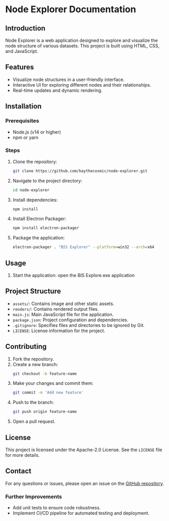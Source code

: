 # Node Explorer Documentation

## Introduction
Node Explorer is a web application designed to explore and visualize the node structure of various datasets. This project is built using HTML, CSS, and JavaScript.

## Features
- Visualize node structures in a user-friendly interface.
- Interactive UI for exploring different nodes and their relationships.
- Real-time updates and dynamic rendering.

## Installation
### Prerequisites
- Node.js (v14 or higher)
- npm or yarn

### Steps
1. Clone the repository:
    ```sh
    git clone https://github.com/kaythecosmic/node-explorer.git
    ```
2. Navigate to the project directory:
    ```sh
    cd node-explorer
    ```
3. Install dependencies:
    ```sh
    npm install
    ```
4. Install Electron Packager:
    ```sh
    npm install electron-packager
    ```
5. Package the application:
    ```sh
    electron-packager . "BIS Explorer" --platform=win32 --arch=x64
    ```

## Usage
1. Start the application:
    open the BIS Explore.exe application

## Project Structure
- `assets/`: Contains image and other static assets.
- `renders/`: Contains rendered output files.
- `main.js`: Main JavaScript file for the application.
- `package.json`: Project configuration and dependencies.
- `.gitignore`: Specifies files and directories to be ignored by Git.
- `LICENSE`: License information for the project.

## Contributing
1. Fork the repository.
2. Create a new branch:
    ```sh
    git checkout -b feature-name
    ```
3. Make your changes and commit them:
    ```sh
    git commit -m 'Add new feature'
    ```
4. Push to the branch:
    ```sh
    git push origin feature-name
    ```
5. Open a pull request.

## License
This project is licensed under the Apache-2.0 License. See the `LICENSE` file for more details.

## Contact
For any questions or issues, please open an issue on the [GitHub repository](https://github.com/kaythecosmic/node-explorer).

### Further Improvements
- Add unit tests to ensure code robustness.
- Implement CI/CD pipeline for automated testing and deployment.
